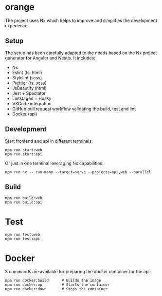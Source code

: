 # orange

The project uses Nx which helps to improve and simplifies the development experience.

## Setup

The setup has been carefully adapted to the needs based on the Nx project generator for Angular and Nestjs. It includes:

- Nx
- Eslint (ts, html)
- Stylelint (scss)
- Prettier (ts, scss)
- JsBeautify (html)
- Jest + Spectator
- Lintstaged + Husky
- VSCode integration
- GitHub pull request workflow validating the build, test and lint
- Docker (api)

## Development

Start frontend and api in different terminals:

```
npm run start:web
npm run start:api
```

Or just in one terminal leveraging Nx capabilities:

```
npm run nx -- run-many --target=serve --projects=api,web --parallel
```

## Build

```
npm run build:web
npm run build:api
```

# Test

```
npm run test:web
npm run test:api
```

# Docker

3 commands are available for preparing the docker container for the api:

```
npm run docker:build      # Builds the image
npm run docker:up         # Starts the container
npm run docker:down       # Stops the container
```
